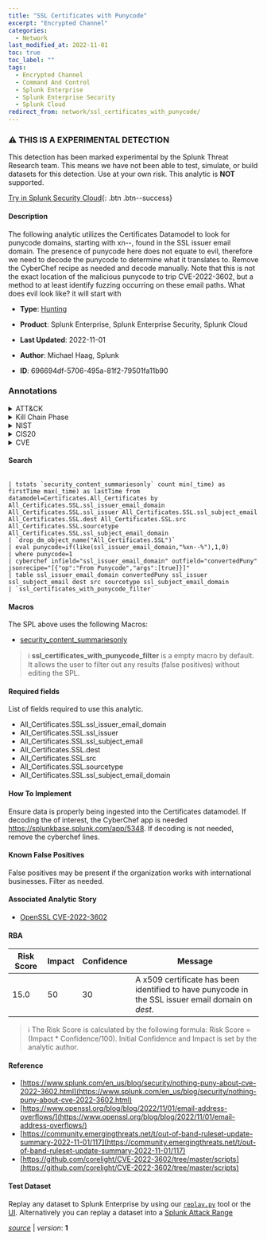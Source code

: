 ```yaml
---
title: "SSL Certificates with Punycode"
excerpt: "Encrypted Channel"
categories:
  - Network
last_modified_at: 2022-11-01
toc: true
toc_label: ""
tags:
  - Encrypted Channel
  - Command And Control
  - Splunk Enterprise
  - Splunk Enterprise Security
  - Splunk Cloud
redirect_from: network/ssl_certificates_with_punycode/
---
```


### :warning: THIS IS A EXPERIMENTAL DETECTION
This detection has been marked experimental by the Splunk Threat Research team. This means we have not been able to test, simulate, or build datasets for this detection. Use at your own risk. This analytic is **NOT** supported.


[Try in Splunk Security Cloud](https://www.splunk.com/en_us/cyber-security.html){: .btn .btn--success}

#### Description

The following analytic utilizes the Certificates Datamodel to look for punycode domains, starting with xn--, found in the SSL issuer email domain. The presence of punycode here does not equate to evil, therefore we need to decode the punycode to determine what it translates to. Remove the CyberChef recipe as needed and decode manually. Note that this is not the exact location of the malicious punycode to trip CVE-2022-3602, but a method to at least identify fuzzing occurring on these email paths. What does evil look like? it will start with

- **Type**: [Hunting](https://github.com/splunk/security_content/wiki/Detection-Analytic-Types)
- **Product**: Splunk Enterprise, Splunk Enterprise Security, Splunk Cloud

- **Last Updated**: 2022-11-01
- **Author**: Michael Haag, Splunk
- **ID**: 696694df-5706-495a-81f2-79501fa11b90

### Annotations
<details>
  <summary>ATT&CK</summary>

<div markdown="1">

#### [ATT&CK](https://attack.mitre.org/)

| ID          | Technique   | Tactic         |
| ----------- | ----------- |--------------- |
| [T1573](https://attack.mitre.org/techniques/T1573/) | Encrypted Channel | Command And Control |

</div>
</details>


<details>
  <summary>Kill Chain Phase</summary>

<div markdown="1">

* Reconnaissance
* Delivery


</div>
</details>


<details>
  <summary>NIST</summary>

<div markdown="1">

* DE.CM



</div>
</details>

<details>
  <summary>CIS20</summary>

<div markdown="1">

* CIS 3
* CIS 5
* CIS 16



</div>
</details>

<details>
  <summary>CVE</summary>

<div markdown="1">


</div>
</details>


#### Search

```

| tstats `security_content_summariesonly` count min(_time) as firstTime max(_time) as lastTime from datamodel=Certificates.All_Certificates by All_Certificates.SSL.ssl_issuer_email_domain All_Certificates.SSL.ssl_issuer All_Certificates.SSL.ssl_subject_email All_Certificates.SSL.dest All_Certificates.SSL.src All_Certificates.SSL.sourcetype All_Certificates.SSL.ssl_subject_email_domain 
| `drop_dm_object_name("All_Certificates.SSL")` 
| eval punycode=if(like(ssl_issuer_email_domain,"%xn--%"),1,0) 
| where punycode=1 
| cyberchef infield="ssl_issuer_email_domain" outfield="convertedPuny" jsonrecipe="[{"op":"From Punycode","args":[true]}]" 
| table ssl_issuer_email_domain convertedPuny ssl_issuer ssl_subject_email dest src sourcetype ssl_subject_email_domain 
| `ssl_certificates_with_punycode_filter`
```

#### Macros
The SPL above uses the following Macros:
* [security_content_summariesonly](https://github.com/splunk/security_content/blob/develop/macros/security_content_summariesonly.yml)

> :information_source:
> **ssl_certificates_with_punycode_filter** is a empty macro by default. It allows the user to filter out any results (false positives) without editing the SPL.



#### Required fields
List of fields required to use this analytic.
* All_Certificates.SSL.ssl_issuer_email_domain
* All_Certificates.SSL.ssl_issuer
* All_Certificates.SSL.ssl_subject_email
* All_Certificates.SSL.dest
* All_Certificates.SSL.src
* All_Certificates.SSL.sourcetype
* All_Certificates.SSL.ssl_subject_email_domain



#### How To Implement
Ensure data is properly being ingested into the Certificates datamodel. If decoding the of interest, the CyberChef app is needed https://splunkbase.splunk.com/app/5348. If decoding is not needed, remove the cyberchef lines.
#### Known False Positives
False positives may be present if the organization works with international businesses. Filter as needed.

#### Associated Analytic Story
* [OpenSSL CVE-2022-3602](/stories/openssl_cve-2022-3602)




#### RBA

| Risk Score  | Impact      | Confidence   | Message      |
| ----------- | ----------- |--------------|--------------|
| 15.0 | 50 | 30 | A x509 certificate has been identified to have punycode in the SSL issuer email domain on $dest$. |


> :information_source:
> The Risk Score is calculated by the following formula: Risk Score = (Impact * Confidence/100). Initial Confidence and Impact is set by the analytic author.


#### Reference

* [https://www.splunk.com/en_us/blog/security/nothing-puny-about-cve-2022-3602.html](https://www.splunk.com/en_us/blog/security/nothing-puny-about-cve-2022-3602.html)
* [https://www.openssl.org/blog/blog/2022/11/01/email-address-overflows/](https://www.openssl.org/blog/blog/2022/11/01/email-address-overflows/)
* [https://community.emergingthreats.net/t/out-of-band-ruleset-update-summary-2022-11-01/117](https://community.emergingthreats.net/t/out-of-band-ruleset-update-summary-2022-11-01/117)
* [https://github.com/corelight/CVE-2022-3602/tree/master/scripts](https://github.com/corelight/CVE-2022-3602/tree/master/scripts)



#### Test Dataset
Replay any dataset to Splunk Enterprise by using our [`replay.py`](https://github.com/splunk/attack_data#using-replaypy) tool or the [UI](https://github.com/splunk/attack_data#using-ui).
Alternatively you can replay a dataset into a [Splunk Attack Range](https://github.com/splunk/attack_range#replay-dumps-into-attack-range-splunk-server)




[*source*](https://github.com/splunk/security_content/tree/develop/detections/experimental/network/ssl_certificates_with_punycode.yml) \| *version*: **1**